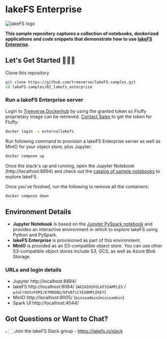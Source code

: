 # lakeFS Enterprise

![lakeFS logo](../images/logo.png)

**This sample repository captures a collection of notebooks, dockerized applications and code snippets that demonstrate how to use [lakeFS Enterprise](https://docs.lakefs.io/understand/enterprise/).**

## Let's Get Started 👩🏻‍💻

Clone this repository

```bash
git clone https://github.com/treeverse/lakeFS-samples.git
cd lakeFS-samples/02_lakefs_enterprise
```

### **Run a lakeFS Enterprise server**

Login to [Treeverse Dockerhub](https://hub.docker.com/u/treeverse) by using the granted token so Fluffy proprietary image can be retrieved. [Contact Sales](https://lakefs.io/contact-sales/) to get the token for Fluffy:

```bash
docker login -u externallakefs
```

Run following command to provision a lakeFS Enterprise server as well as MinIO for your object store, plus Jupyter:

```bash
docker compose up
```

Once the stack's up and running, open the Jupyter Notebook (http://localhost:8894) and check out the [catalog of sample notebooks](../00_notebooks/00_index.ipynb) to explore lakeFS. 

Once you've finished, run the following to remove all the containers: 

```bash
docker compose down
```

## Environment Details

* **Jupyter Notebook** is based on the [Jupyter PySpark notebook](https://hub.docker.com/r/jupyter/pyspark-notebook/) and provides an interactive environment in which to explore lakeFS using Python and PySpark. 
* **lakeFS Enterprise** is provisioned as part of this environment.
* **MinIO** is provided as an S3-compatible object store. You can use other S3-compatible object stores include S3, GCS, as well as Azure Blob Storage.

### URLs and login details

* Jupyter http://localhost:8894/
* lakeFS http://localhost:8084/ (`AKIAIOSFOLKFSSAMPLES` / `wJalrXUtnFEMI/K7MDENG/bPxRfiCYEXAMPLEKEY`)
* MinIO http://localhost:9005/ (`minioadmin`/`minioadmin`)
* Spark UI http://localhost:4044/

## Got Questions or Want to Chat?

👉🏻 Join the lakeFS Slack group - https://lakefs.io/slack
